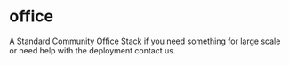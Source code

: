 # office
A Standard Community Office Stack if you need something for large scale or need help with the deployment contact us.
